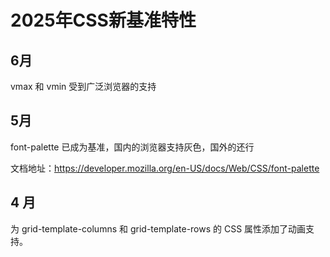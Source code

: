 # 2025年CSS新基准特性

## 6月

vmax 和 vmin 受到广泛浏览器的支持

## 5月

font-palette 已成为基准，国内的浏览器支持灰色，国外的还行

文档地址：<https://developer.mozilla.org/en-US/docs/Web/CSS/font-palette>

## 4 月

为 grid-template-columns 和 grid-template-rows 的 CSS 属性添加了动画支持。
